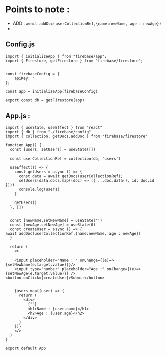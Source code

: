 # Points to note : 

- ADD : ``await addDoc(userCollectionRef,{name:newName, age : newAge})``
- 

## Config.js

    import { initializeApp } from "firebase/app";
    import { Firestore, getFirestore } from "firebase/firestore";
    
    
    const firebaseConfig = {
        apiKey: "
    };
    
    const app = initializeApp(firebaseConfig)
    
    export const db = getFirestore(app)

## App.js : 

    import { useState, useEffect } from "react"
    import { db } from "./firebase/config"
    import { collection, getDocs,addDoc } from "firebase/firestore"
    
    function App() {
      const [users, setUsers] = useState([])
    
      const userCollectionRef = collection(db, 'users')
    
      useEffect(() => {
        const getUsers = async () => {
          const data = await getDocs(userCollectionRef);
          setUsers(data.docs.map((doc) => ({ ...doc.data(), id: doc.id })))
          console.log(users)
        }
    
        getUsers()
      }, [])
    
    
      const [newName,setNewName] = useState('')
      const [newAge,setNewAge] = useState(0)
      const createUser = async () => {
    await addDoc(userCollectionRef,{name:newName, age : newAge})
      }
    
      return (
        <>
    
        <input placeholder="Name : " onChange={(e)=> {setNewName(e.target.value)}}/>
        <input type="number" placeholder="Age :" onChange={(e)=> {setNewAge(e.target.value)}} />
    <button onClick={createUser}>Submit</button>
    
    
        {users.map((user) => {
          return (
            <div>
              {""}
              <h1>Name : {user.name}</h1>
              <h2>Age : {user.age}</h2>
            </div>
          )
        })}
        </>
      )
    }
    
    export default App
